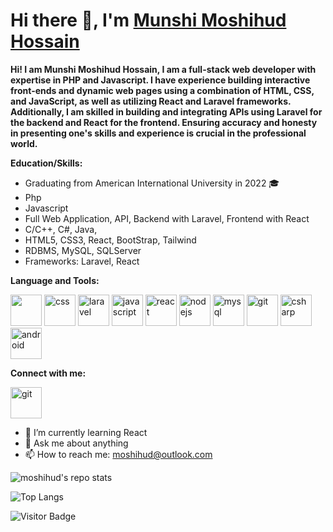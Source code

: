 # Hi there 👋, I'm [Munshi Moshihud Hossain](https://github.com/mmoshihud?tab=repositories)

**Hi! I am Munshi Moshihud Hossain, I am a full-stack web developer with expertise in PHP and Javascript. I have experience building interactive front-ends and dynamic web pages using a combination of HTML, CSS, and JavaScript, as well as utilizing React and Laravel frameworks. Additionally, I am skilled in building and integrating APIs using Laravel for the backend and React for the frontend. Ensuring accuracy and honesty in presenting one's skills and experience is crucial in the professional world.**

**Education/Skills:**

- Graduating from American International University in 2022 🎓
- Php
- Javascript
- Full Web Application, API, Backend with Laravel, Frontend with React
- C/C++, C#, Java,
- HTML5, CSS3, React, BootStrap, Tailwind
- RDBMS, MySQL, SQLServer
- Frameworks: Laravel, React

**Language and Tools:**

<a href="https://cdn.jsdelivr.net/gh/devicons/devicon/icons/html5/html5-original-wordmark.svg"><img src="https://cdn.jsdelivr.net/gh/devicons/devicon/icons/html5/html5-original-wordmark.svg" width="50" height="50"/></a>
<a href="https://cdn.jsdelivr.net/gh/devicons/devicon/icons/css3/css3-original-wordmark.svg"><img src="https://cdn.jsdelivr.net/gh/devicons/devicon/icons/css3/css3-original-wordmark.svg" alt="css" width="50" sizes="50"></a>
<a href="https://cdn.jsdelivr.net/gh/devicons/devicon/icons/laravel/laravel-plain-wordmark.svg"><img src="https://cdn.jsdelivr.net/gh/devicons/devicon/icons/laravel/laravel-plain-wordmark.svg" alt="laravel" width="50" height="50"/></a>
<a href="https://developer.mozilla.org/en-US/docs/Web/JavaScript"><img src="https://cdn.jsdelivr.net/gh/devicons/devicon/icons/javascript/javascript-original.svg" alt="javascript" width="50" height="50"/></a>
<a href="https://reactjs.org/"><img src="https://cdn.jsdelivr.net/gh/devicons/devicon/icons/react/react-original-wordmark.svg" alt="react" width="50" height="50"/></a>
<a href="https://nodejs.org"><img src="https://cdn.jsdelivr.net/gh/devicons/devicon/icons/nodejs/nodejs-original-wordmark.svg" alt="nodejs" width="50" height="50" /></a>
<a href="https://cdn.jsdelivr.net/gh/devicons/devicon/icons/mysql/mysql-original-wordmark.svg"><img src="https://cdn.jsdelivr.net/gh/devicons/devicon/icons/mysql/mysql-original-wordmark.svg" alt="mysql" width="50" sizes="50"></a>
<a href="https://cdn.jsdelivr.net/gh/devicons/devicon/icons/git/git-original-wordmark.svg"><img src="https://cdn.jsdelivr.net/gh/devicons/devicon/icons/git/git-original-wordmark.svg" alt="git" width="50" sizes="50"></a>
<a href="https://cdn.jsdelivr.net/gh/devicons/devicon/icons/csharp/csharp-original.svg"><img src="https://cdn.jsdelivr.net/gh/devicons/devicon/icons/csharp/csharp-original.svg" alt="csharp" width="50" sizes="50"></a>
<a href="https://cdn.jsdelivr.net/gh/devicons/devicon/icons/android/android-original-wordmark.svg"><img src="https://cdn.jsdelivr.net/gh/devicons/devicon/icons/android/android-original-wordmark.svg" alt="android" width="50" sizes="50"></a>

**Connect with me:**

<a href="https://www.facebook.com/mmoshihud.hossain"><img src="https://cdn.jsdelivr.net/gh/devicons/devicon/icons/facebook/facebook-original.svg" alt="git" width="50" sizes="50"></a>

- 🌱 I’m currently learning React
- 💬 Ask me about anything
- 📫 How to reach me: moshihud@outlook.com

![moshihud's repo stats](https://github-readme-stats.vercel.app/api?username=mmoshihud&show_icons=true&include_all_commits=true)

![Top Langs](https://github-readme-stats.vercel.app/api/top-langs/?username=mmoshihud)

![Visitor Badge](https://komarev.com/ghpvc/?username=mmoshihud)

<!---
mmoshihud/mmoshihud is a ✨ special ✨ repository because its `README.md` (this file) appears on your GitHub profile.
You can click the Preview link to take a look at your changes.
--->
